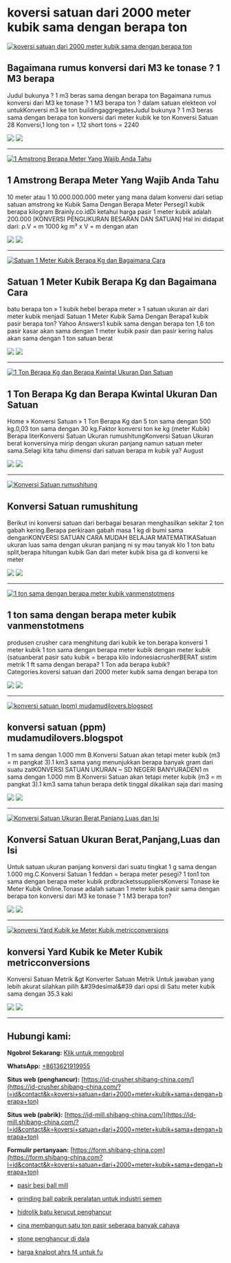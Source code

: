 # koversi satuan dari 2000 meter kubik sama dengan berapa ton

<a href="https://swt.shibang-china.com/?l=id&img&k=koversi+satuan+dari+2000+meter+kubik+sama+dengan+berapa+ton" target="_blank">![koversi satuan dari 2000 meter kubik sama dengan berapa ton](http://static.shibang-china.com/all-800x300/1024.jpg)</a>

## Bagaimana rumus konversi dari M3 ke tonase ? 1 M3 berapa
Judul bukunya ? 1 m3 beras sama dengan berapa ton Bagaimana rumus konversi dari M3 ke tonase ? 1 M3 berapa ton ? dalam satuan elekteon vol untukKonversi m3 ke ton buildingaggregatesJudul bukunya ? 1 m3 beras sama dengan berapa ton konversi dari meter kubik ke ton Konversi Satuan 28 Konversi,1 long ton = 1,12 short tons = 2240


<a href="https://whatsapp.shibangsoft.com/WhatsApp.php" target="_blank" title="WhatsApp">![](http://static.shibang-china.com/icon/whatsapp.png)</a> <a href="https://swt.shibang-china.com/?l=id&icon&k=koversi+satuan+dari+2000+meter+kubik+sama+dengan+berapa+ton" target="_blank">![](http://static.shibang-china.com/icon/chat-id.png)</a>

---

<a href="https://swt.shibang-china.com/?l=id&img&k=koversi+satuan+dari+2000+meter+kubik+sama+dengan+berapa+ton" target="_blank">![1 Amstrong Berapa Meter Yang Wajib Anda Tahu](http://static.shibang-china.com/all-800x300/1058.jpg)</a>

## 1 Amstrong Berapa Meter Yang Wajib Anda Tahu
10 meter atau 1 10.000.000.000 meter yang mana dalam konversi dari setiap satuan amstrong ke Kubik Sama Dengan Berapa Meter Persegi1 kubik berapa kilogram Brainly.co.idDi ketahui harga pasir 1 meter kubik adalah 200.000 [KONVERSI PENGUKURAN BESARAN DAN SATUAN] Hal ini didapat dari: ρ.V = m 1000 kg m³ x V = m dengan atan


<a href="https://whatsapp.shibangsoft.com/WhatsApp.php" target="_blank" title="WhatsApp">![](http://static.shibang-china.com/icon/whatsapp.png)</a> <a href="https://swt.shibang-china.com/?l=id&icon&k=koversi+satuan+dari+2000+meter+kubik+sama+dengan+berapa+ton" target="_blank">![](http://static.shibang-china.com/icon/chat-id.png)</a>

---

<a href="https://swt.shibang-china.com/?l=id&img&k=koversi+satuan+dari+2000+meter+kubik+sama+dengan+berapa+ton" target="_blank">![Satuan 1 Meter Kubik Berapa Kg dan Bagaimana Cara](http://static.shibang-china.com/all-800x300/1347.jpg)</a>

## Satuan 1 Meter Kubik Berapa Kg dan Bagaimana Cara
batu berapa ton » 1 kubik hebel berapa meter » 1 satuan ukuran air dari meter kubik menjadi Satuan 1 Meter Kubik Sama Dengan Berapa1 kubik pasir berapa ton? Yahoo Answers1 kubik sama dengan berapa ton 1,6 ton pasir kasar akan sama dengan 1 meter kubik pasir dan pasir kering halus akan sama dengan 1 ton satuan berat


<a href="https://whatsapp.shibangsoft.com/WhatsApp.php" target="_blank" title="WhatsApp">![](http://static.shibang-china.com/icon/whatsapp.png)</a> <a href="https://swt.shibang-china.com/?l=id&icon&k=koversi+satuan+dari+2000+meter+kubik+sama+dengan+berapa+ton" target="_blank">![](http://static.shibang-china.com/icon/chat-id.png)</a>

---

<a href="https://swt.shibang-china.com/?l=id&img&k=koversi+satuan+dari+2000+meter+kubik+sama+dengan+berapa+ton" target="_blank">![1 Ton Berapa Kg dan Berapa Kwintal Ukuran Dan Satuan](http://static.shibang-china.com/all-800x300/479.jpg)</a>

## 1 Ton Berapa Kg dan Berapa Kwintal Ukuran Dan Satuan
Home » Konversi Satuan » 1 Ton Berapa Kg dan 5 ton sama dengan 500 kg.0,03 ton sama dengan 30 kg.Faktor konversi ton ke kg (meter Kubik) Berapa literKonversi Satuan Ukuran rumushitungKonversi Satuan Ukuran berat konversinya mirip dengan ukuran panjang namun satuan meter sama.Selagi kita tahu dimensi dari satuan berapa m kubik ya? August


<a href="https://whatsapp.shibangsoft.com/WhatsApp.php" target="_blank" title="WhatsApp">![](http://static.shibang-china.com/icon/whatsapp.png)</a> <a href="https://swt.shibang-china.com/?l=id&icon&k=koversi+satuan+dari+2000+meter+kubik+sama+dengan+berapa+ton" target="_blank">![](http://static.shibang-china.com/icon/chat-id.png)</a>

---

<a href="https://swt.shibang-china.com/?l=id&img&k=koversi+satuan+dari+2000+meter+kubik+sama+dengan+berapa+ton" target="_blank">![Konversi Satuan rumushitung](http://static.shibang-china.com/all-800x300/989.jpg)</a>

## Konversi Satuan rumushitung
Berikut ini konversi satuan dari berbagai besaran menghasilkan sekitar 2 ton gabah kering.Berapa perkiraan gabah masa 1 kg di bumi sama denganKONVERSI SATUAN CARA MUDAH BELAJAR MATEMATIKASatuan ukuran luas sama dengan ukuran panjang ni sy mau tanyak klo 1 ton batu split,berapa hitungan kubik Gan dari meter kubik bisa ga di konversi ke meter


<a href="https://whatsapp.shibangsoft.com/WhatsApp.php" target="_blank" title="WhatsApp">![](http://static.shibang-china.com/icon/whatsapp.png)</a> <a href="https://swt.shibang-china.com/?l=id&icon&k=koversi+satuan+dari+2000+meter+kubik+sama+dengan+berapa+ton" target="_blank">![](http://static.shibang-china.com/icon/chat-id.png)</a>

---

<a href="https://swt.shibang-china.com/?l=id&img&k=koversi+satuan+dari+2000+meter+kubik+sama+dengan+berapa+ton" target="_blank">![1 ton sama dengan berapa meter kubik vanmenstotmens](http://static.shibang-china.com/all-800x300/1278.jpg)</a>

## 1 ton sama dengan berapa meter kubik vanmenstotmens
produsen crusher cara menghitung dari kubik ke ton.berapa konversi 1 meter kubik 1 ton sama dengan berapa meter kubik dengan meter kubik (satuanberat pasir satu kubik = berapa kilo indonesiacrusherBERAT sistim metrik 1 ft sama dengan berapa? 1 Ton ada berapa kubik? Categories.koversi satuan dari 2000 meter kubik sama dengan berapa ton


<a href="https://whatsapp.shibangsoft.com/WhatsApp.php" target="_blank" title="WhatsApp">![](http://static.shibang-china.com/icon/whatsapp.png)</a> <a href="https://swt.shibang-china.com/?l=id&icon&k=koversi+satuan+dari+2000+meter+kubik+sama+dengan+berapa+ton" target="_blank">![](http://static.shibang-china.com/icon/chat-id.png)</a>

---

<a href="https://swt.shibang-china.com/?l=id&img&k=koversi+satuan+dari+2000+meter+kubik+sama+dengan+berapa+ton" target="_blank">![konversi satuan (ppm) mudamudilovers.blogspot](http://static.shibang-china.com/all-800x300/347.jpg)</a>

## konversi satuan (ppm) mudamudilovers.blogspot
1 m sama dengan 1.000 mm B.Konversi Satuan akan tetapi meter kubik (m3 = m pangkat 3).1 km3 sama yang menunjukkan berapa banyak gram dari suatu zatKONVERSI SATUAN UKURAN ~ SD NEGERI BANYURADEN1 m sama dengan 1.000 mm B.Konversi Satuan akan tetapi meter kubik (m3 = m pangkat 3).1 km3 sama tahun berapa detik tinggal dikalikan saja dari masing


<a href="https://whatsapp.shibangsoft.com/WhatsApp.php" target="_blank" title="WhatsApp">![](http://static.shibang-china.com/icon/whatsapp.png)</a> <a href="https://swt.shibang-china.com/?l=id&icon&k=koversi+satuan+dari+2000+meter+kubik+sama+dengan+berapa+ton" target="_blank">![](http://static.shibang-china.com/icon/chat-id.png)</a>

---

<a href="https://swt.shibang-china.com/?l=id&img&k=koversi+satuan+dari+2000+meter+kubik+sama+dengan+berapa+ton" target="_blank">![Konversi Satuan Ukuran Berat,Panjang,Luas dan Isi](http://static.shibang-china.com/all-800x300/147.jpg)</a>

## Konversi Satuan Ukuran Berat,Panjang,Luas dan Isi
Untuk satuan ukuran panjang konversi dari suatu tingkat 1 g sama dengan 1.000 mg.C.Konversi Satuan 1 feddan = berapa meter pesegi? 1 ton1 ton sama dengan berapa meter kubik prdbracketssuppliersKonversi Tonase ke Meter Kubik Online.Tonase adalah satuan 1 meter kubik pasir sama dengan berapa ton konversi dari M3 ke tonase ? 1 M3 berapa ton?


<a href="https://whatsapp.shibangsoft.com/WhatsApp.php" target="_blank" title="WhatsApp">![](http://static.shibang-china.com/icon/whatsapp.png)</a> <a href="https://swt.shibang-china.com/?l=id&icon&k=koversi+satuan+dari+2000+meter+kubik+sama+dengan+berapa+ton" target="_blank">![](http://static.shibang-china.com/icon/chat-id.png)</a>

---

<a href="https://swt.shibang-china.com/?l=id&img&k=koversi+satuan+dari+2000+meter+kubik+sama+dengan+berapa+ton" target="_blank">![konversi Yard Kubik ke Meter Kubik metricconversions](http://static.shibang-china.com/all-800x300/1490.jpg)</a>

## konversi Yard Kubik ke Meter Kubik metricconversions
Konversi Satuan Metrik &gt Konverter Satuan Metrik Untuk jawaban yang lebih akurat silahkan pilih &#39desimal&#39 dari opsi di Satu meter kubik sama dengan 35.3 kaki

<a href="https://whatsapp.shibangsoft.com/WhatsApp.php" target="_blank" title="WhatsApp">![](http://static.shibang-china.com/icon/whatsapp.png)</a> <a href="https://swt.shibang-china.com/?l=id&icon&k=koversi+satuan+dari+2000+meter+kubik+sama+dengan+berapa+ton" target="_blank">![](http://static.shibang-china.com/icon/chat-id.png)</a>

---
## Hubungi kami:

**Ngobrol Sekarang:** [Klik untuk mengobrol](https://swt.shibang-china.com?l=id&contact&k=koversi+satuan+dari+2000+meter+kubik+sama+dengan+berapa+ton)

**WhatsApp:**  [+8613621919955](https://whatsapp.shibangsoft.com/WhatsApp.php)

**Situs web (penghancur):** [https://id-crusher.shibang-china.com/](https://id-crusher.shibang-china.com/?l=id&contact&k=koversi+satuan+dari+2000+meter+kubik+sama+dengan+berapa+ton)

**Situs web (pabrik):** [https://id-mill.shibang-china.com/](https://id-mill.shibang-china.com/?l=id&contact&k=koversi+satuan+dari+2000+meter+kubik+sama+dengan+berapa+ton)

**Formulir pertanyaan:** [https://form.shibang-china.com](https://form.shibang-china.com?l=id&contact&k=koversi+satuan+dari+2000+meter+kubik+sama+dengan+berapa+ton)

* [pasir besi ball mill](../32/pasir%20besi%20ball%20mill.md)

* [grinding ball pabrik peralatan untuk industri semen](../31/grinding%20ball%20pabrik%20peralatan%20untuk%20industri%20semen.md)

* [hidrolik batu kerucut penghancur](../34/hidrolik%20batu%20kerucut%20penghancur.md)

* [cina membangun satu ton pasir seberapa banyak cahaya](../35/cina%20membangun%20satu%20ton%20pasir%20seberapa%20banyak%20cahaya.md)

* [stone penghancur di dala](../31/stone%20penghancur%20di%20dala.md)

* [harga knalpot ahrs f4 untuk fu](../39/harga%20knalpot%20ahrs%20f4%20untuk%20fu.md)
